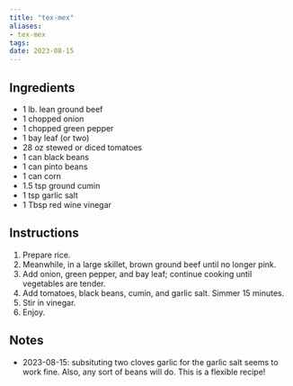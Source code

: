```yaml
---
title: "tex-mex"
aliases:
- tex-mex
tags:
date: 2023-08-15
---
```


## Ingredients
- 1 lb. lean ground beef
- 1 chopped onion
- 1 chopped green pepper
- 1 bay leaf (or two)
- 28 oz stewed or diced tomatoes
- 1 can black beans
- 1 can pinto beans
- 1 can corn
- 1.5 tsp ground cumin
- 1 tsp garlic salt
- 1 Tbsp red wine vinegar

## Instructions
1. Prepare rice.
2. Meanwhile, in a large skillet, brown ground beef until no longer pink.
3. Add onion, green pepper, and bay leaf; continue cooking until vegetables are tender.
4. Add tomatoes, black beans, cumin, and garlic salt. Simmer 15 minutes.
5. Stir in vinegar.
6. Enjoy.

## Notes
- 2023-08-15: subsituting two cloves garlic for the garlic salt seems to work fine. Also, any sort of beans will do. This is a flexible recipe!